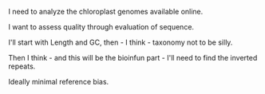 I need to analyze the chloroplast genomes available online. 

I want to assess quality through evaluation of sequence. 

I'll start with Length and GC, then - I think - taxonomy not to be silly. 

Then I think - and this will be the bioinfun part - I'll need to find the inverted repeats. 

Ideally minimal reference bias. 


